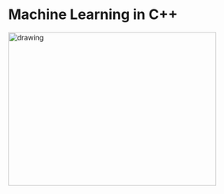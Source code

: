 # Machine Learning in C++  

<img src="https://download.logo.wine/logo/C%2B%2B/C%2B%2B-Logo.wine.png" alt="drawing" height= "310" width="420"/>

